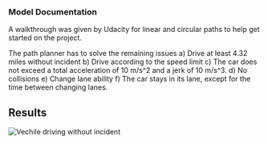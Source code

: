 ### Model Documentation
A walkthrough was given by Udacity for linear and circular paths to help get started on the project.

The path planner has to solve the remaining issues
a) Drive at least 4.32 miles without incident
b) Drive according to the speed limit
c) The car does not exceed a total acceleration of 10 m/s^2 and a jerk of 10 m/s^3.
d) No collisions
e) Change lane ability
f) The car stays in its lane, except for the time between changing lanes.


## Results
![Vechile driving without incident](../images/path_planner_result.png)